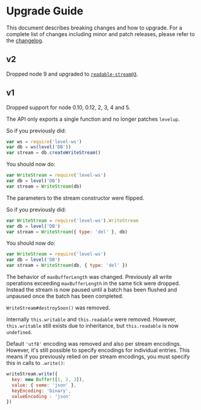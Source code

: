 # Upgrade Guide

This document describes breaking changes and how to upgrade. For a complete list of changes including minor and patch releases, please refer to the [changelog](changelog.md).

## v2

Dropped node 9 and upgraded to [`readable-stream@3`](https://github.com/nodejs/readable-stream#version-3xx).

## v1

Dropped support for node 0.10, 0.12, 2, 3, 4 and 5.

The API only exports a single function and no longer patches `levelup`.

So if you previously did:

```javascript
var ws = require('level-ws')
var db = ws(level('DB'))
var stream = db.createWriteStream()
```

You should now do:

```javascript
var WriteStream = require('level-ws')
var db = level('DB')
var stream = WriteStream(db)
```

The parameters to the stream constructor were flipped.

So if you previously did:

```javascript
var WriteStream = require('level-ws').WriteStream
var db = level('DB')
var stream = WriteStream({ type: 'del' }, db)
```

You should now do:

```javascript
var WriteStream = require('level-ws')
var db = level('DB')
var stream = WriteStream(db, { type: 'del' })
```

The behavior of `maxBufferLength` was changed. Previously all write operations exceeding `maxBufferLength` in the same tick were dropped. Instead the stream is now paused until a batch has been flushed and unpaused once the batch has been completed.

`WriteStream#destroySoon()` was removed.

Internally `this.writable` and `this.readable` were removed. However, `this.writable` still exists due to inheritance, but `this.readable` is now `undefined`.

Default `'utf8'` encoding was removed and also per stream encodings. However, it's still possible to specify encodings for individual entries. This means if you previously relied on per stream encodings, you must specify this in calls to `.write()`:

```javascript
writeStream.write({
  key: new Buffer([1, 2, 3]),
  value: { some: 'json' },
  keyEncoding: 'binary',
  valueEncoding : 'json'
})
```

